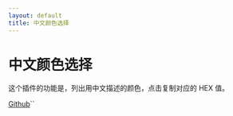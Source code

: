 ```yaml
---
layout: default
title: 中文颜色选择
---
```


# 中文颜色选择

这个插件的功能是，列出用中文描述的颜色，点击复制对应的 HEX 值。

[Github](https://github.com/zhictory/color)``

<link rel="stylesheet" href="{{ "/assets/css/color-plugin.css" | prepend: site.baseurl }}">

<ul class="color" id="j_color"></ul>

<script src="{{ '/assets/js/color.js' | prepend: site.baseurl }}"></script>
<script src="{{ '/assets/js/color-plugin.js' | prepend: site.baseurl }}"></script>